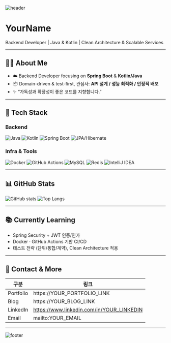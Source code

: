 ![header](https://capsule-render.vercel.app/api?type=waving&color=0:7F52FF,100:007396&height=200&section=header&text=good%20to%20see%20you&fontSize=60&fontColor=ffffff&fontAlignY=35)
# YourName
Backend Developer | Java & Kotlin | Clean Architecture & Scalable Services

---

## 🧑‍💻 About Me
- ☁️ Backend Developer focusing on **Spring Boot** & **Kotlin/Java**
- 📦 Domain-driven & test-first, 관심사: **API 설계 / 성능 최적화 / 안정적 배포**
- ✨ “가독성과 확장성이 좋은 코드를 지향합니다.”

---

## 🔧 Tech Stack

### Backend
![Java](https://img.shields.io/badge/Java-007396?style=for-the-badge&logo=openjdk&logoColor=white)
![Kotlin](https://img.shields.io/badge/Kotlin-7F52FF?style=for-the-badge&logo=kotlin&logoColor=white)
![Spring Boot](https://img.shields.io/badge/Spring%20Boot-6DB33F?style=for-the-badge&logo=springboot&logoColor=white)
![JPA/Hibernate](https://img.shields.io/badge/JPA%2FHibernate-59666C?style=for-the-badge&logo=hibernate&logoColor=white)

### Infra & Tools
![Docker](https://img.shields.io/badge/Docker-2496ED?style=for-the-badge&logo=docker&logoColor=white)
![GitHub Actions](https://img.shields.io/badge/GitHub%20Actions-2088FF?style=for-the-badge&logo=githubactions&logoColor=white)
![MySQL](https://img.shields.io/badge/MySQL-4479A1?style=for-the-badge&logo=mysql&logoColor=white)
![Redis](https://img.shields.io/badge/Redis-DC382D?style=for-the-badge&logo=redis&logoColor=white)
![IntelliJ IDEA](https://img.shields.io/badge/IntelliJ%20IDEA-000000?style=for-the-badge&logo=intellijidea&logoColor=white)

---

## 📊 GitHub Stats
<!-- username에 본인 GitHub 아이디 넣기 -->
![GitHub stats](https://github-readme-stats.vercel.app/api?username=YOUR_GITHUB_ID&show_icons=true&theme=radical)
![Top Langs](https://github-readme-stats.vercel.app/api/top-langs/?username=YOUR_GITHUB_ID&layout=compact)

---

## 📚 Currently Learning
- Spring Security + JWT 인증/인가
- Docker · GitHub Actions 기반 CI/CD
- 테스트 전략 (단위/통합/계약), Clean Architecture 적용

---

## 🔗 Contact & More
| 구분 | 링크 |
|---|---|
| Portfolio | https://YOUR_PORTFOLIO_LINK |
| Blog | https://YOUR_BLOG_LINK |
| LinkedIn | https://www.linkedin.com/in/YOUR_LINKEDIN |
| Email | mailto:YOUR_EMAIL |

---

<!-- Footer -->
![footer](https://capsule-render.vercel.app/api?type=waving&color=0:7F52FF,100:007396&height=140&section=footer)
